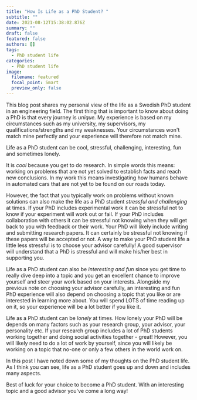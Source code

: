 ```yaml
---
title: "How Is Life as a PhD Student? "
subtitle: ""
date: 2021-08-12T15:38:02.876Z
summary: ""
draft: false
featured: false
authors: []
tags:
  - PhD student life
categories:
  - PhD student life
image:
  filename: featured
  focal_point: Smart
  preview_only: false
---
```

This blog post shares my personal view of the life as a Swedish PhD student in an engineering field. The first thing that is important to know about doing a PhD is that every journey is *unique.* My experience is based on my circumstances such as my university, my supervisors, my qualifications/strengths and my weaknesses. Your circumstances won't match mine perfectly and your experience will therefore not match mine. 

Life as a PhD student can be cool, stressful, challenging, interesting, fun and sometimes lonely. 

It is *cool* because you get to do research. In simple words this means: working on problems that are not yet solved to establish facts and reach new conclusions. In my work this means investigating how humans behave in automated cars that are not yet to be found on our roads today. 

However, the fact that you typically work on problems without known solutions can also make the life as a PhD student *stressful and challenging* at times. If your PhD includes experimental work it can be stressful not to know if your experiment will work out or fail. If your PhD includes collaboration with others it can be stressful not knowing when they will get back to you with feedback or their work. Your PhD will likely include writing and submitting research papers. It can certainly be stressful not knowing if these papers will be accepted or not. A way to make your PhD student life a little less stressful is to choose your advisor carefully! A good supervisor will understand that a PhD is stressful and will make his/her best in supporting you. 

Life as a PhD student can also be *interesting and fun* since you get time to really dive deep into a topic and you get an excellent chance to improve yourself and steer your work based on your interests. Alongside my previous note on choosing your advisor carefully, an interesting and fun PhD experience will also depend on choosing a topic that you like or are interested in learning more about. You will spend LOTS of time reading up on it, so your experience will be a lot better if you like it. 

Life as a PhD student can be *lonely* at times. How lonely your PhD will be depends on many factors such as your research group, your advisor, your personality etc. If your research group includes a lot of PhD students working together and doing social activities together - great! However, you will likely need to do a lot of work by yourself, since you will likely be working on a topic that no-one or only a few others in the world work on. 

In this post I have noted down some of my thoughts on the PhD student life. As I think you can see, life as a PhD student goes up and down and includes many aspects. 

Best of luck for your choice to become a PhD student. With an interesting topic and a good advisor you've come a long way! 

 

<!--EndFragment-->
